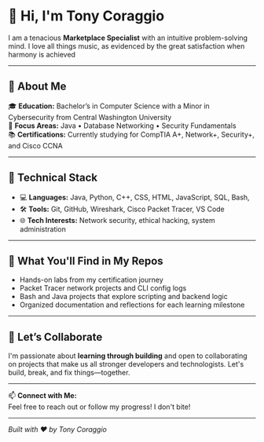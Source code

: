 # 👋 Hi, I'm Tony Coraggio

I am a tenacious **Marketplace Specialist** with an intuitive problem-solving mind. I love all things music, as evidenced by the great satisfaction when harmony is achieved

---

## 🚀 About Me

🎓 **Education:** Bachelor’s in Computer Science with a Minor in Cybersecurity from Central Washington University  
🔐 **Focus Areas:** Java • Database Networking • Security Fundamentals  
📚 **Certifications:** Currently studying for CompTIA A+, Network+, Security+, and Cisco CCNA  

---

## 🧰 Technical Stack

- 💻 **Languages:** Java, Python, C++, CSS, HTML, JavaScript, SQL, Bash, 
- 🛠️ **Tools:** Git, GitHub, Wireshark, Cisco Packet Tracer, VS Code
- 🌐 **Tech Interests:** Network security, ethical hacking, system administration

---

## 🧪 What You'll Find in My Repos

- Hands-on labs from my certification journey
- Packet Tracer network projects and CLI config logs
- Bash and Java projects that explore scripting and backend logic
- Organized documentation and reflections for each learning milestone

---

## 🤝 Let’s Collaborate

I'm passionate about **learning through building** and open to collaborating on projects that make us all stronger developers and technologists. Let's build, break, and fix things—together.

---

📫 **Connect with Me:**  
Feel free to reach out or follow my progress! I don't bite! 

---

*Built with ❤️ by Tony Coraggio*
